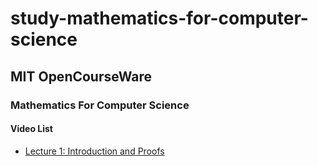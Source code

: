 # study-mathematics-for-computer-science

## MIT OpenCourseWare
### Mathematics For Computer Science
#### Video List
- [Lecture 1: Introduction and Proofs](https://ocw.mit.edu/courses/6-042j-mathematics-for-computer-science-fall-2010/resources/lecture-1-introduction-and-proofs/)